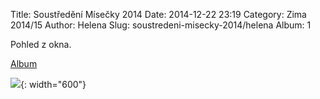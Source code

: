 Title: Soustředění Mísečky 2014
Date: 2014-12-22 23:19
Category: Zima 2014/15
Author: Helena
Slug: soustredeni-misecky-2014/helena
Album: 1

Pohled z okna.

[Album](https://goo.gl/photos/8tf7eLxso5CDECNQA)

![]({static}/static/zima-2014-15/alba/img-0025a.jpg){: width="600"}
